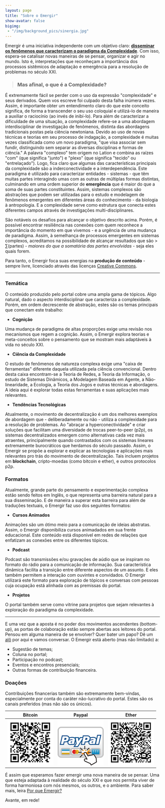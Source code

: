 ```yaml
---
layout: page
title: "Sobre o Emergir"
show-avatar: false
bigimg:
 - "/img/background_pics/sinergia.jpg"
---
```


Emergir é uma iniciativa independente com um objetivo claro: **[disseminar os fenômenos que caracterizam o paradigma da Complexidade](https://emergir.github.io/2017-10-16-Por-que-Emergir/)**. Com isso, espera-se catalisar novas maneiras de se pensar, organizar e agir no mundo. Isto é, interpretações que reconheçam a importância dos processos sistêmicos de adaptação e emergência para a resolução de problemas no século XXI.

> ### Mas afinal, o que é a Complexidade?
É extremamente fácil se perder com o uso da expressão "complexidade" e seus derivados. Quem vos escreve foi culpado desta falha inúmera vezes. Assim, é importante obter um entendimento claro do que este conceito significa, de forma a transcender o seu uso coloquial e utilizá-lo de maneira a auxiliar o raciocínio (ao invés de inibí-lo). Para além de caracterizar a dificuldade de uma situação, a complexidade refere-se a uma abordagem interdisciplinar de investigação de fenômenos, distinta das abordagens tradicionais postas pela ciência newtoniana. Devido ao uso de novas técnicas e teorias em seu processo de indagação, a complexidade é muitas vezes classificada como um novo paradigma, "que visa associar sem fundir, distinguindo sem separar as diversas disciplinas e formas de ciência." A palavra "complexo" tem origem no Lation e combina as raízes "com" (que significa "junto") e "plexo" (que significa "tecido" ou "entrelaçado"). Logo, fica claro que algumas das características principais da complexidade são a inderconectividade e a interdependência. Este paradigma é utilizado para caracterizar entidades - sistemas - que têm muitas partes interagindo umas com as outras de múltiplas formas distintas, culminando em uma ordem superior de **emergência** que é maior do que a soma de suas partes constituintes. Assim, sistemas complexos são abstrações que podem ser utilizadas para o estudo e modelagem de fenômenos emergentes em diferentes áreas do conhecimento - da biologia à antropologia. E a complexidade serve como estrutura que conecta estes diferentes campos através de investigações multi-disciplinares.

São notáveis os desafios para alcançar o objetivo descrito acima. Porém, é possível encontrar resiliência nas conexões com quem reconhece a importância do momento em que vivemos - e a urgência de uma mudança de paradigma. Assim, à semelhança de processos emergentes em sistemas complexos, acreditamos na possibilidade de alcançar resultados que são > ∑(partes) - *maiores do que a somatória das partes envolvidas* - seja eles quais forem.

Para tanto, o Emergir foca suas energias na **produção de conteúdo** - sempre livre, licenciado através das licenças [Creative Commons](https://br.creativecommons.org/).

---

### Temática

O conteúdo produzido pelo portal cobre uma ampla gama de tópicos. Algo natural, dado o aspecto interdisciplinar que caracteriza a complexidade. Porém, em ordem decrescente de abstração, estes são os temas principais que conectam este trabalho:  

- **Cognição**

Uma mudança de paradigma de altas proporções exige uma revisão nos mecanismos que regem a cognição. Assim, o Emergir explora teorias e meta-conceitos sobre o pensamento que se mostram mais adaptáveis à vida no século XXI.

- **Ciência da Complexidade**

O estudo de fenômenos de natureza complexa exige uma "caixa de ferramentas" diferente daquela utilizada pela ciência convencional. Dentro desta caixa encontram-se a Teoria de Redes, a Teoria da Informação, o estudo de Sistemas Dinâmicos, a Modelagem Baseada em Agente, a Não-linearidade, a Ecologia, a Teoria dos Jogos e outras técnicas e abordagens. A ideia aqui é explorar todas estas ferramentas e suas aplicações mais relevantes.

- **Tendências Tecnológicas**

Atualmente, o movimento de decentralização é um dos melhores exemplos de abordagem que - deliberadamente ou não - utiliza a complexidade para a resolução de problemas. Ao "abraçar a hyperconectividade" e criar soluções que facilitam uma diversidade de trocas peer-to-peer (p2p), os sistemas decentralizados emergem como alternativas cada vez mais atraentes, principalmente quando contrastados com os sistemas lineares extremamente burocráticos que herdamos do século passado. Assim, o Emergir se propõe a explorar e explicar as tecnologias e aplicações mais relevantes pro trás do movimento de decentralização. Tais incluem projetos em **blockchain**, cripto-moedas (como bitcoin e ether), e outros protocolos p2p.

### Formatos

Atualmente, grande parte do pensamento e experimentação complexa estão sendo feitos em Inglês, o que representa uma barreira natural para a sua disseminação. E de maneira a superar esta barreira para além de traduções textuais, o Emergir faz uso dos seguintes formatos:

- **Cursos Animados**

Animações são um ótimo meio para a comunicação de ideias abstratas. Assim, o Emergir disponibiliza cursos animadados em sua frente educacional. Este conteúdo está disponível em redes de relações que enfatizam as conexões entre os diferentes tópicos.

- **Podcast**

Podcast são transmissões e/ou gravações de aúdio que se inspiram no formato do rádio para a comunicação de informação. Sua característica dinâmica facilita a transição entre diferente aspectos de um assunto. E eles também permitem a interação com ouvintes e convidados. O Emergir utilizará este formato para exploração de tópicos e conversas com pessoas cuja ocupação está alinhada com as premissas do portal.

- **Projetos**

O portal também serve como vitrine para projetos que sejam relevantes à exploração do paradigma da complexidade. 

---

E uma vez que a aposta é no poder dos movimentos ascendentes (bottom-up), as portas de colaboração estão sempre abertas aos leitores do portal. Pensou em alguma maneira de se envolver? Quer bater um papo? Dê um <a href="mailto:emergir.co@gmail.com?subject=Oi do Emergir">alô</a> por aqui e vamos conversar. O Emergir está aberto (mas não limitado) a:
  * Sugestão de temas;
  * Coluna no portal;
  * Participação no podcast;
  * Eventos e encontros presenciais;
  * Outras formas de contribuição financeira.
  
### Doações

Contribuições financerias também são extremamente bem-vindas, especialmente por conta do caráter não-lucrativo do portal. Estes são os canais preferidos (mas não são os únicos).

| Bitcoin | Paypal | Ether |
| :------: | :---: | :---: |
| ![Bitcoin](/img/emergir_bitcoin_small.png) | [![Paypal](/img/Paypal.png)](https://www.paypal.me/emergir/) | ![Ether](/img/emergir_ether_small.png) | 
  
É assim que esperamos fazer emergir uma nova maneira de se pensar. Uma que esteja adaptada à realidade do século XXI e que nos permita viver de forma harmoniosa com nós mesmos, os outros, e o ambiente. Para saber mais, leira [Por que Emergir?](https://emergir.github.io/2017-10-16-Por-que-Emergir/)

Avante, em rede!


